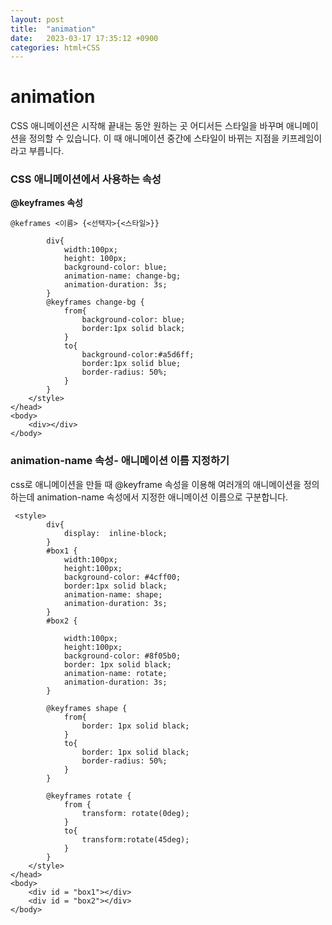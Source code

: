 ```yaml
---
layout: post
title:  "animation"
date:   2023-03-17 17:35:12 +0900
categories: html+CSS
---
```


# animation
CSS 애니메이션은 시작해 끝내는 동안 원하는 곳 어디서든 스타일을 바꾸며 애니메이션을 정의할 수 있습니다. 이 때 애니메이션 중간에 스타일이 바뀌는 지점을 키프레임이라고 부릅니다.

### CSS 애니메이션에서 사용하는 속성

**@keyframes 속성**<br>

```@keframes <이름> {<선택자>{<스타일>}}```

```  <style>
        div{
            width:100px;
            height: 100px;
            background-color: blue;
            animation-name: change-bg;
            animation-duration: 3s;
        }
        @keyframes change-bg {
            from{
                background-color: blue;
                border:1px solid black;
            }
            to{
                background-color:#a5d6ff;
                border:1px solid blue;
                border-radius: 50%;
            }
        }
    </style>
</head>
<body>
    <div></div>
</body>
```
### animation-name 속성- 애니메이션 이름 지정하기

css로 애니메이션을 만들 때 @keyframe 속성을 이용해 여러개의 애니메이션을 정의하는데 animation-name 속성에서 지정한 애니메이션 이름으로 구분합니다.


```
 <style>
        div{
            display:  inline-block;
        }
        #box1 {
            width:100px;
            height:100px;
            background-color: #4cff00;
            border:1px solid black;
            animation-name: shape;
            animation-duration: 3s;
        }
        #box2 {
            
            width:100px;
            height:100px;
            background-color: #8f05b0;
            border: 1px solid black;
            animation-name: rotate;
            animation-duration: 3s;
        }

        @keyframes shape {
            from{
                border: 1px solid black;
            }
            to{
                border: 1px solid black;
                border-radius: 50%;
            }
        }

        @keyframes rotate {
            from {
                transform: rotate(0deg);
            }
            to{
                transform:rotate(45deg);
            }
        }
    </style>
</head>
<body>
    <div id = "box1"></div>
    <div id = "box2"></div>
</body>
```





